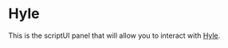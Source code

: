 # Hyle

This is the scriptUI panel that will allow you to interact with [Hyle](https://github.com/Hyle-Script/Hyle).
